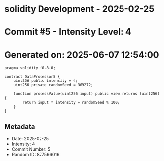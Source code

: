 ﻿# solidity Development - 2025-02-25
# Commit #5 - Intensity Level: 4
# Generated on: 2025-06-07 12:54:00
```solidity
pragma solidity ^0.8.0;

contract DataProcessor5 {
    uint256 public intensity = 4;
    uint256 private randomSeed = 309272;

    function processValue(uint256 input) public view returns (uint256) {
        return input * intensity + randomSeed % 100;
    }
}
```
## Metadata
- Date: 2025-02-25
- Intensity: 4
- Commit Number: 5
- Random ID: 877566016
